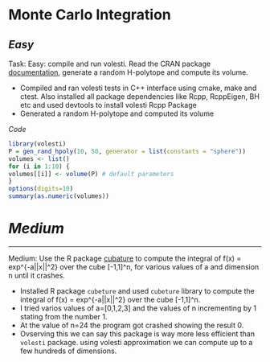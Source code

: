 # Monte Carlo Integration
*Easy*
---
Task: Easy: compile and run volesti. Read the CRAN package [documentation](https://cran.rstudio.com/web/packages/volesti/volesti.pdf), generate a random H-polytope and compute its volume.

- Compiled and ran volesti tests in C++ interface using cmake, make and ctest. Also installed all package dependencies like Rcpp, RcppEigen, BH etc and used devtools to install volesti Rcpp Package
- Generated a random H-polytope and computed its volume 

*Code*
```R
library(volesti)
P = gen_rand_hpoly(10, 50, generator = list(constants = "sphere"))
volumes <- list()
for (i in 1:10) {
volumes[[i]] <- volume(P) # default parameters
}
options(digits=10)
summary(as.numeric(volumes))
```
# *Medium*
---
Medium: Use the R package [cubature](https://cran.r-project.org/web/packages/cubature/index.html) to compute the integral of f(x) = exp^{-a||x||^2} over the cube [-1,1]^n, for various values of a and dimension n until it crashes.

- Installed R package ``cubeture`` and used ``cubeture`` library to compute the integral of f(x) = exp^{-a||x||^2} over the cube [-1,1]^n.
- I tried varios values of a=[0,1,2,3] and the values of n incrementing by 1 stating from the number 1.
- At the value of n=24 the program got crashed showing the result 0.
- Ovserving this we can say this package is way more less efficient than `volesti` package. using volesti approximation we can compute up to a few hundreds of dimensions. 
